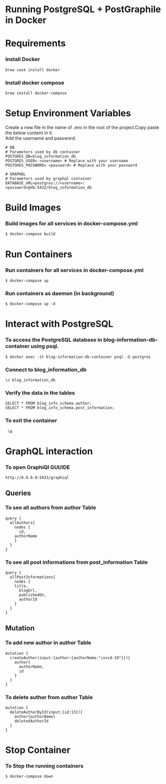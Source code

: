 
# Running PostgreSQL + PostGraphile in Docker


# Requirements

### Install Docker 
```brew cask install docker```

### Install docker compose
```brew install docker-compose```


# Setup Environment Variables

Create a new file in the name of .env in the root of the project.Copy paste the below content in it.   
Add the username and password.

```
# DB
# Parameters used by db container
POSTGRES_DB=blog_information_db
POSTGRES_USER= <username> # Replace with your username
POSTGRES_PASSWORD= <password> # Replace with your password

# GRAPHQL
# Parameters used by graphql container
DATABASE_URL=postgres://<username>:<password>@db:5432/blog_information_db

```

# Build Images
### Build images for all services in docker-compose.yml
```$ docker-compose build```

# Run Containers
### Run containers for all services in docker-compose.yml
```$ docker-compose up```

### Run containers as daemon (in background)
```$ docker-compose up -d```


# Interact with PostgreSQL 
### To access the PostgreSQL database in blog-information-db-container using psql.
```$ docker exec -it blog-information-db-container psql -U postgres```

### Connect to blog_information_db 
```\c blog_information_db```

### Verify the data in the tables
```SELECT * FROM blog_info_schema.author;```  
```SELECT * FROM blog_info_schema.post_information;```

### To exit the container
``` \q```

# GraphQL interaction

### To open GraphiQl GUI/IDE

```http://0.0.0.0:5433/graphiql```

## Queries

### To see all authors from author Table
```
query {
  allAuthors{
    nodes {
      id,
    authorName
    }
  }
}
```

### To see all post informations from post_information Table
```
query {
  allPostInformations{
    nodes {
    title,
      blogUrl,
      publishedOn,
      authorId
    }
  }
}
```

## Mutation

### To add new author in author Table
```
mutation {
  createAuthor(input:{author:{authorName:"covid-19"}}){
    author{
      authorName,
      id
    }
  }
}
```
### To delete author from author Table
```
mutation {
  deleteAuthorById(input:{id:13}){
    author{authorName}
    deletedAuthorId
  }
}
```

# Stop Container
### To Stop the running containers
```$ docker-compose down```